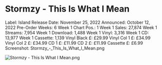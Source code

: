 # Stormzy - This Is What I Mean

Label: Island
Release Date: November 25, 2022
Announced: October 12, 2022
Pre-Order Weeks: 6
Week 1 Chart Pos.: 1
Week 1 Sales: 27,874
Week 1 Streams: 7,954
Week 1 Download: 1,488
Week 1 Vinyl: 3,316
Week 1 CD: 13,977
Week 1 Cassette: 1,139
Vinyl Black £: £29.99
Vinyl Col 1 £: £34.99
Vinyl Col 2 £: £34.99
CD 1 £: £11.99
CD 2 £: £11.99
Cassette £: £6.99
Screenshot: Stormzy_-_This_Is_What_I_Mean.png

![Stormzy - This Is What I Mean.png](Stormzy%20-%20This%20Is%20What%20I%20Mean%2027ad3798725d8155ad34c238588e953b/Stormzy_-_This_Is_What_I_Mean.png)
